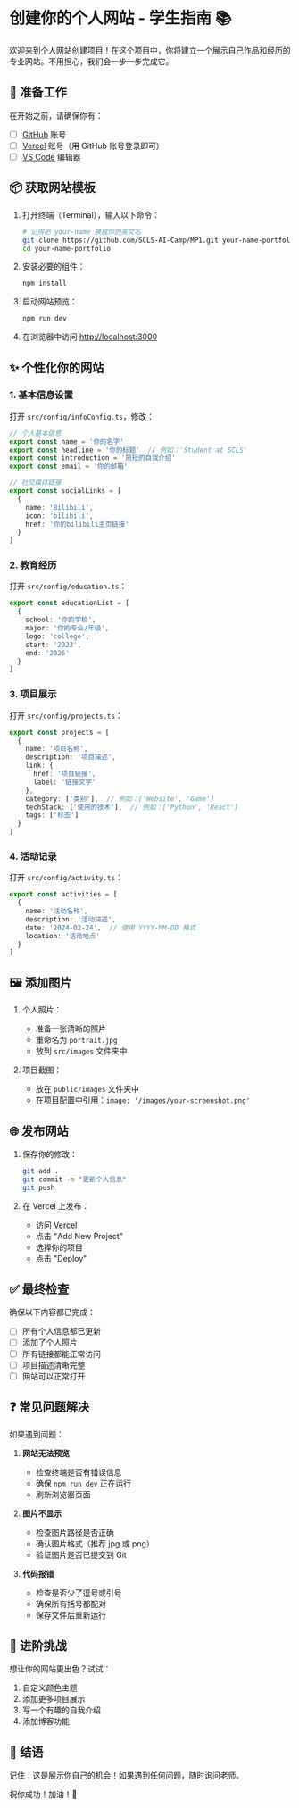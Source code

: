 # 创建你的个人网站 - 学生指南 📚

欢迎来到个人网站创建项目！在这个项目中，你将建立一个展示自己作品和经历的专业网站。不用担心，我们会一步一步完成它。

## 🚀 准备工作

在开始之前，请确保你有：

- [ ] [GitHub](https://github.com) 账号
- [ ] [Vercel](https://vercel.com) 账号（用 GitHub 账号登录即可）
- [ ] [VS Code](https://code.visualstudio.com) 编辑器

## 📦 获取网站模板

1. 打开终端（Terminal），输入以下命令：

   ```bash
   # 记得把 your-name 换成你的英文名
   git clone https://github.com/SCLS-AI-Camp/MP1.git your-name-portfolio
   cd your-name-portfolio
   ```

2. 安装必要的组件：

   ```bash
   npm install
   ```

3. 启动网站预览：

   ```bash
   npm run dev
   ```

4. 在浏览器中访问 [http://localhost:3000](http://localhost:3000)

## ✨ 个性化你的网站

### 1. 基本信息设置

打开 `src/config/infoConfig.ts`，修改：

```typescript
// 个人基本信息
export const name = '你的名字'
export const headline = '你的标题'  // 例如：'Student at SCLS'
export const introduction = '简短的自我介绍'
export const email = '你的邮箱'

// 社交媒体链接
export const socialLinks = [
  {
    name: 'Bilibili',
    icon: 'bilibili',
    href: '你的bilibili主页链接'
  }
]
```

### 2. 教育经历

打开 `src/config/education.ts`：

```typescript
export const educationList = [
  {
    school: '你的学校',
    major: '你的专业/年级',
    logo: 'college',
    start: '2023',
    end: '2026'
  }
]
```

### 3. 项目展示

打开 `src/config/projects.ts`：

```typescript
export const projects = [
  {
    name: '项目名称',
    description: '项目描述',
    link: { 
      href: '项目链接',
      label: '链接文字'
    },
    category: ['类别'],  // 例如：['Website', 'Game']
    techStack: ['使用的技术'],  // 例如：['Python', 'React']
    tags: ['标签']
  }
]
```

### 4. 活动记录

打开 `src/config/activity.ts`：

```typescript
export const activities = [
  {
    name: '活动名称',
    description: '活动描述',
    date: '2024-02-24',  // 使用 YYYY-MM-DD 格式
    location: '活动地点'
  }
]
```

## 🖼️ 添加图片

1. 个人照片：
   - 准备一张清晰的照片
   - 重命名为 `portrait.jpg`
   - 放到 `src/images` 文件夹中

2. 项目截图：
   - 放在 `public/images` 文件夹中
   - 在项目配置中引用：`image: '/images/your-screenshot.png'`

## 🌐 发布网站

1. 保存你的修改：

   ```bash
   git add .
   git commit -m "更新个人信息"
   git push
   ```

2. 在 Vercel 上发布：
   - 访问 [Vercel](https://vercel.com)
   - 点击 "Add New Project"
   - 选择你的项目
   - 点击 "Deploy"

## ✅ 最终检查

确保以下内容都已完成：

- [ ] 所有个人信息都已更新
- [ ] 添加了个人照片
- [ ] 所有链接都能正常访问
- [ ] 项目描述清晰完整
- [ ] 网站可以正常打开

## ❓ 常见问题解决

如果遇到问题：

1. **网站无法预览**
   - 检查终端是否有错误信息
   - 确保 `npm run dev` 正在运行
   - 刷新浏览器页面

2. **图片不显示**
   - 检查图片路径是否正确
   - 确认图片格式（推荐 jpg 或 png）
   - 验证图片是否已提交到 Git

3. **代码报错**
   - 检查是否少了逗号或引号
   - 确保所有括号都配对
   - 保存文件后重新运行

## 🚀 进阶挑战

想让你的网站更出色？试试：

1. 自定义颜色主题
2. 添加更多项目展示
3. 写一个有趣的自我介绍
4. 添加博客功能

## 🎉 结语

记住：这是展示你自己的机会！如果遇到任何问题，随时询问老师。

祝你成功！加油！💪
